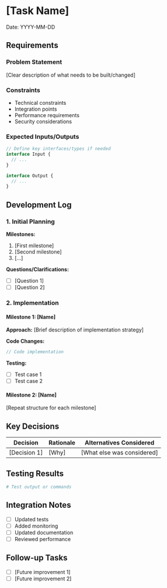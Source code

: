# [Task Name]
Date: YYYY-MM-DD

## Requirements
### Problem Statement
[Clear description of what needs to be built/changed]

### Constraints
- Technical constraints
- Integration points
- Performance requirements
- Security considerations

### Expected Inputs/Outputs
```typescript
// Define key interfaces/types if needed
interface Input {
  // ...
}

interface Output {
  // ...
}
```

## Development Log

### 1. Initial Planning
**Milestones:**
1. [First milestone]
2. [Second milestone]
3. [...]

**Questions/Clarifications:**
- [ ] [Question 1]
- [ ] [Question 2]

### 2. Implementation
#### Milestone 1: [Name]
**Approach:**
[Brief description of implementation strategy]

**Code Changes:**
```typescript
// Code implementation
```

**Testing:**
- [ ] Test case 1
- [ ] Test case 2

#### Milestone 2: [Name]
[Repeat structure for each milestone]

## Key Decisions
| Decision | Rationale | Alternatives Considered |
|----------|-----------|------------------------|
| [Decision 1] | [Why] | [What else was considered] |

## Testing Results
```bash
# Test output or commands
```

## Integration Notes
- [ ] Updated tests
- [ ] Added monitoring
- [ ] Updated documentation
- [ ] Reviewed performance

## Follow-up Tasks
- [ ] [Future improvement 1]
- [ ] [Future improvement 2] 